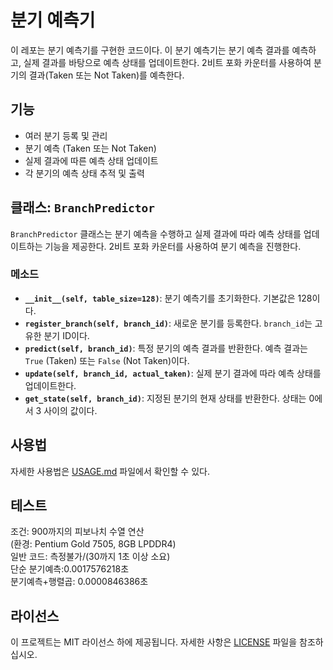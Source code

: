 # 분기 예측기

이 레포는 분기 예측기를 구현한 코드이다. 이 분기 예측기는 분기 예측 결과를 예측하고, 실제 결과를 바탕으로 예측 상태를 업데이트한다. 2비트 포화 카운터를 사용하여 분기의 결과(Taken 또는 Not Taken)를 예측한다.

## 기능

- 여러 분기 등록 및 관리
- 분기 예측 (Taken 또는 Not Taken)
- 실제 결과에 따른 예측 상태 업데이트
- 각 분기의 예측 상태 추적 및 출력

## 클래스: `BranchPredictor`

`BranchPredictor` 클래스는 분기 예측을 수행하고 실제 결과에 따라 예측 상태를 업데이트하는 기능을 제공한다. 2비트 포화 카운터를 사용하여 분기 예측을 진행한다.

### 메소드

- **`__init__(self, table_size=128)`**: 분기 예측기를 초기화한다. 기본값은 128이다.
- **`register_branch(self, branch_id)`**: 새로운 분기를 등록한다. `branch_id`는 고유한 분기 ID이다.
- **`predict(self, branch_id)`**: 특정 분기의 예측 결과를 반환한다. 예측 결과는 `True` (Taken) 또는 `False` (Not Taken)이다.
- **`update(self, branch_id, actual_taken)`**: 실제 분기 결과에 따라 예측 상태를 업데이트한다.
- **`get_state(self, branch_id)`**: 지정된 분기의 현재 상태를 반환한다. 상태는 0에서 3 사이의 값이다.

## 사용법

자세한 사용법은 [USAGE.md](USAGE.md) 파일에서 확인할 수 있다.
## 테스트
조건: 900까지의 피보나치 수열 연산   
(환경: Pentium Gold 7505, 8GB LPDDR4)   
일반 코드: 측정불가/(30까지 1초 이상 소요)   
단순 분기예측:0.0017576218초   
분기예측+행렬곱: 0.0000846386초   

## 라이선스

이 프로젝트는 MIT 라이선스 하에 제공됩니다. 자세한 사항은 [LICENSE](LICENSE) 파일을 참조하십시오.
